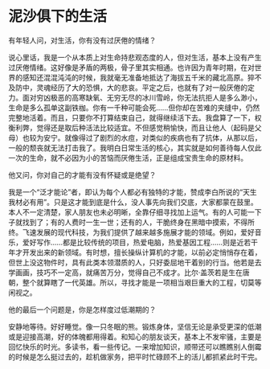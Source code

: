 # 泥沙俱下的生活

有年轻人问，对生活，你有没有过厌倦的情绪？ 

说心里话，我是一个从本质上对生命持悲观态度的人，但对生活，基本上没有产生过厌倦情绪。这好像是矛盾的两极，骨子里其实相通。也许因为青年时期，在对世界的感知还混混沌沌的时候，我就毫无准备地抵达了海拔五千米的藏北高原。猝不及防中，灵魂经历了大的恐惧，大的悲哀。平定之后，也就有了对一般厌倦的定力。面对穷凶极恶的高寒缺氧、无穷无尽的冰川雪岭，你无法抗拒人是多么渺小，生命是多么孤单这副铁枷。你有一千种可能会死……但你却在苦难的夹缝中，仍然完整地活着。而且，只要你不打算结束自己，就得继续活下去。我盘算了一下，权衡利弊，觉得还是取后种活法比较适宜。不但感觉稍愉快，而且让他人（起码是父母）也较为安宁。就像得过了剧烈的水痘，对类似的疾病也有了抗体，从那以后，一般的颓丧就无法打击我了。我明白日常生活的核心，其实就是如何善待每人仅此一次的生命，就不必因为小的苦恼而厌倦生活，正是组成宝贵生命的原材料。 

他又问，你对自己的才能有没有怀疑或是绝望？ 

我是一个“泛才能论”者，即认为每个人都必有独特的才能，赞成李白所说的“天生我材必有用”。只是这才能到底是什么，没人事先向我们交底，大家都蒙在鼓里。本人不一定清楚，家人朋友也未必明晰，全靠仔细寻找加上运气。有的人可能一下子就找到了；有的人费时一生一世；还有的人，干脆终身在黑暗中摸索，不得所终。飞速发展的现代科技，为我们提供了越来越多施展才能的领域。例如，爱好音乐，爱好写作……都是比较传统的项目，热爱电脑，热爱基因工程……则是近若干年才开发出来的新领域。有时想，擅长操纵计算机的才能，以前必定悄悄存在着，但世上没这物件时，具有此类本领潜质的人，只好委屈地干着别的行当。他若是去学画画，技巧不一定高，就痛苦万分，觉得自己不成才。比尔·盖茨若是生在唐朝，整个就算瞎了一代英雄。所以，寻找才能是一项相当艰巨重大的工程，切莫等闲视之。 

他的最后一个问题是，你是怎样度过低潮期的？ 

安静地等待。好好睡觉。像一只冬眠的熊。锻炼身体，坚信无论是承受更深的低潮或是迎接高潮，好的体魄都用得着。和知心的朋友谈天，基本上不发牢骚，主要是回忆快乐的时光。多读书，看一些传记。一来增加知识，顺带还可以瞧瞧别人倒霉的时候是怎么挺过去的，趁机做家务，把平时忙碌顾不上的活儿都抓紧此时干完。